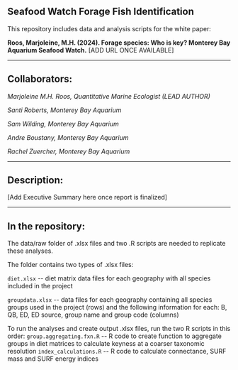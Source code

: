 <!-- badges: start -->
<!-- badges: end -->

## Seafood Watch Forage Fish Identification

This repository includes data and analysis scripts for the white paper:

**Roos, Marjoleine, M.H. (2024). Forage species: Who is key? Monterey Bay Aquarium Seafood Watch.** [ADD URL ONCE AVAILABLE]

---
## Collaborators:
*Marjoleine M.H. Roos, Quantitative Marine Ecologist (LEAD AUTHOR)*

*Santi Roberts, Monterey Bay Aquarium*

*Sam Wilding, Monterey Bay Aquarium*

*Andre Boustany, Monterey Bay Aquarium*

*Rachel Zuercher, Monterey Bay Aquarium*


---
## Description:
[Add Executive Summary here once report is finalized]

--- 
## In the repository:
The data/raw folder of .xlsx files and two .R scripts are needed to replicate these analyses.

The folder contains two types of .xlsx files:

`diet.xlsx` -- diet matrix data files for each geography with all species included in the project

`groupdata.xlsx` -- data files for each geography containing all species groups used in the project (rows) 
and the following information for each: B, QB, ED, ED source, group name and group code (columns)

To run the analyses and create output .xlsx files, run the two R scripts in this order:
`group.aggregating.fxn.R` -- R code to create function to aggregate groups in diet matrices to calculate keyness at a coarser taxonomic resolution
`index_calculations.R` -- R code to calculate connectance, SURF mass and SURF energy indices

